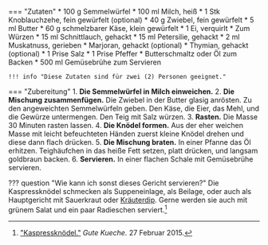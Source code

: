 === "Zutaten"
    * 100 g Semmelwürfel
    * 100 ml Milch, heiß
    * 1 Stk Knoblauchzehe, fein gewürfelt (optional)
    * 40 g Zwiebel, fein gewürfelt
    * 5 ml Butter
    * 60 g schmelzbarer Käse, klein gewürfelt
    * 1 Ei, verquirlt
    * Zum Würzen
        * 15 ml Schnittlauch, gehackt
        * 15 ml Petersilie, gehackt
        * 2 ml Muskatnuss, gerieben
        * Marjoran, gehackt (optional)
        * Thymian, gehackt (optional)
        * 1 Prise Salz
        * 1 Prise Pfeffer
    * Butterschmaltz oder Öl zum Backen
    * 500 ml Gemüsebrühe zum Servieren

    !!! info "Diese Zutaten sind für zwei (2) Personen geeignet."

=== "Zubereitung"
    1. **Die Semmelwürfel in Milch einweichen.**
    2. **Die Mischung zusammenfügen.** Die Zwiebel in der Butter glasig anrösten. Zu den angeweichten Semmelwürfeln geben. Den Käse, die Eier, das Mehl, und die Gewürze untermengen. Den Teig mit Salz würzen.
    3. **Rasten.** Die Masse 30 Minuten rasten lassen.
    4. **Die Knödel formen.** Aus der eher weichen Masse mit leicht befeuchteten Händen zuerst kleine Knödel drehen und diese dann flach drücken.
    5. **Die Mischung braten.** In einer Pfanne das Öl erhitzen. Teighäufchen in das heiße Fett setzen, platt drücken, und langsam goldbraun backen.
    6. **Servieren.** In einer flachen Schale mit Gemüsebrühe servieren.

??? question "Wie kann ich sonst dieses Gericht servieren?"
    Die Kaspressknödel schmecken als Suppeneinlage, als Beilage, oder auch als Hauptgericht mit Sauerkraut oder [Kräuterdip](../soßen/kräuterdip.md). Gerne werden sie auch mit grünem Salat und ein paar Radieschen serviert.[^gutekueche]

[^bitterman]:
    {{ cite.bitterman_die_österreichische_küche }}
    86.
[^thack]:
    Hack, Thomas.
[^gutekueche]:
    ["Kaspressknödel."](https://www.gutekueche.at/kaspressknoedel-rezept-2152)
    *Gute Kueche.*
    27 Februar 2015.
[^chefkoch]:
    silvi0400.
    ["Kaspressknödel."](https://www.chefkoch.de/rezepte/366141122128509/Kaspressknoedel.html).
    *Chef Koch.*
    23 Juli 2015.
